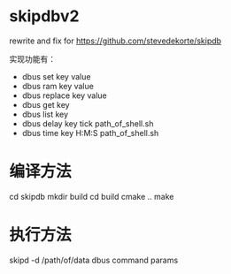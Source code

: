 # skipdbv2
rewrite and fix for https://github.com/stevedekorte/skipdb

实现功能有：

* dbus set key value 
* dbus ram key value
* dbus replace key value 
* dbus get key 
* dbus list key 
* dbus delay key tick path_of_shell.sh
* dbus time key H:M:S path_of_shell.sh

# 编译方法
cd skipdb
mkdir build
cd build
cmake ..
make

# 执行方法
skipd -d /path/of/data
dbus command params
